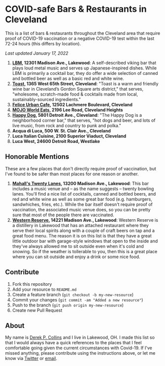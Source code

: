 # COVID-safe Bars & Restaurants in Cleveland

This is a list of bars & restaurants throughout the Cleveland area that require proof of COVID-19 vaccination or a negative COVID-19 test within the last 72-24 hours (this differs by location).

*Last updated January 17, 2022*

1. **[LBM](http://www.lbmbar.com/), 12301 Madison Ave., Lakewood**: A self-described viking bar that plays loud metal music and serves up Japanese-inspired dishes. While LBM is primarily a cocktail bar, they do offer a wide selection of canned and bottled beer as well as a basic red and white wine.
2. **[Toast](https://www.toastcleveland.com), 1365 West 65th Street, Cleveland**: "Toast is a warm and friendly wine bar in Cleveland’s Gordon Square arts district," that serves, "wholesome, scratch-made food & cocktails made from local, sustainably-sourced ingredients."
3. **[Felice Urban Cafe](http://feliceurbancafe.com/), 12502 Lachmere Boulevard, Cleveland**
4. **[MOJO World Eats](https://www.mojocle.com), 2196 Lee Road, Cleveland Heights**
5. **[Happy Dog](https://happydogcleveland.com), 5801 Detroit Ave., Cleveland**: "The Happy Dog is a neighborhood corner bar," that serves, "hot dogs and beer, and lots of live music, from rock and country to punk and polka."
6. **Acqua di Luca, 500 W. St. Clair Ave., Cleveland**
7. **Luca Italian Cuisine, 2100 Superior Viaduct, Cleveland**
8. **Luca West, 24600 Detroit Road, Westlake**

## Honorable Mentions
These are a few places that don't directly require proof of vaccination, but I've found to be safer than most places for one reason or another.

1. **[Mahall's Twenty Lanes](http://mahalls20lanes.com/), 13200 Madison Ave., Lakewood**: This bar includes a music venue and – as the name suggests – twenty bowling lanes. You'll find a nice list of cocktails, canned and bottled beers, and red and white wine as well as some great bar food (e.g. hamburgers, sandwhiches, fries, etc.). While the bar itself doesn't require proof of vaccination, the associated music venue does, so you can be pretty sure that most of the people there are vaccinated.
2. **[Western Reserve](https://www.westernreservedistillers.com), 14221 Madison Ave., Lakewood**: Western Reserve is a distillery in Lakewood that has an attached restaurant where they serve their local spirits along with a couple of craft beers on tap and a great food menu. The reason it is on this list is that they have a great little outdoor bar with garage-style windows that open to the inside and they've always allowed me to sit outside even when it's cold and snowing. So if the weather is tollerable to you, then this is a great place where you can sit outside and enjoy a drink or some nice food.

## Contribute 
1. Fork this repository
2. Add your resource to `README.md`
5. Create a feature branch (`git checkout -b my-new-resource`)
6. Commit your changes (`git commit -am "Added a new resource"`)
7. Push to the branch (`git push origin my-new-resource`)
8. Create new Pull Request

## About
My name is [Derek P. Collins](https://derekpcollins.com/about) and I live in Lakewood, OH. I made this list so that I would always have a quick references to the places that I feel comfortable going given the current circumstances with Covid-19. If I've missed anything, please contribute using the instructions above, or let me know via [Twitter](https://twitter.com/derekpcollins) or [email](mailto:derekpcollins@me.com).